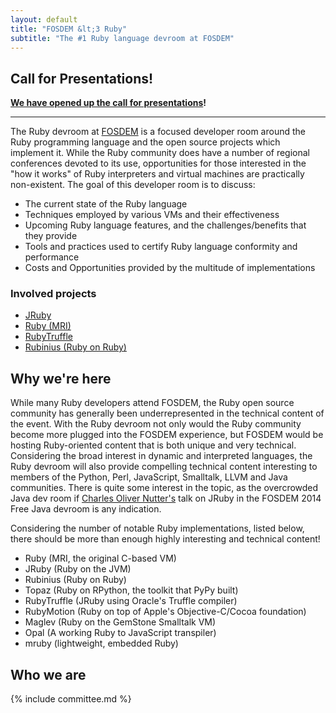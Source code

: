```yaml
---
layout: default
title: "FOSDEM &lt;3 Ruby"
subtitle: "The #1 Ruby language devroom at FOSDEM"
---
```


## Call for Presentations!

**[We have opened up the call for presentations](/cfp.html)!**

---

The Ruby devroom at [FOSDEM](http://fosdem.org) is a focused developer room
around the Ruby programming language and the open source projects which
implement it. While the Ruby community does have a number of regional
conferences devoted to its use, opportunities for those interested in the "how
it works" of Ruby interpreters and virtual machines are practically
non-existent. The goal of this developer room is to discuss:

* The current state of the Ruby language
* Techniques employed by various VMs and their effectiveness
* Upcoming Ruby language features, and the challenges/benefits that they provide
* Tools and practices used to certify Ruby language conformity and performance
* Costs and Opportunities provided by the multitude of implementations


### Involved projects

* [JRuby](http://jruby.org)
* [Ruby (MRI)](https://www.ruby-lang.org/)
* [RubyTruffle](http://www.chrisseaton.com/rubytruffle/)
* [Rubinius (Ruby on Ruby)](http://rubini.us/)



## Why we're here

While many Ruby developers attend FOSDEM, the Ruby open source community has
generally been underrepresented in the technical content of the event. With the
Ruby devroom not only would the Ruby community become more plugged into the
FOSDEM experience, but FOSDEM would be hosting Ruby-oriented content that is
both unique and very technical. Considering the broad interest in dynamic and
interpreted languages, the Ruby devroom will also provide compelling technical
content interesting to members of the Python, Perl, JavaScript, Smalltalk, LLVM
and Java communities. There is quite some interest in the topic, as the
overcrowded Java dev room if  [Charles Oliver
Nutter's](https://github.com/headius) talk on JRuby in the FOSDEM 2014 Free
Java devroom is any indication.

Considering the number of notable Ruby implementations, listed below, there
should be more than enough highly interesting and technical content!

* Ruby (MRI, the original C-based VM)
* JRuby (Ruby on the JVM)
* Rubinius (Ruby on Ruby)
* Topaz (Ruby on RPython, the toolkit that PyPy built)
* RubyTruffle (JRuby using Oracle's Truffle compiler)
* RubyMotion (Ruby on top of Apple's Objective-C/Cocoa foundation)
* Maglev (Ruby on the GemStone Smalltalk VM)
* Opal (A working Ruby to JavaScript transpiler)
* mruby (lightweight, embedded Ruby)

## Who we are 

{% include committee.md %}
